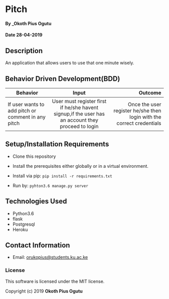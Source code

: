 # Pitch

#### By _Okoth Pius Ogutu

#### Date 28-04-2019

## Description

An application that allows users to use that one minute wisely.

## Behavior Driven Development(BDD)

| Behavior        | Input           | Outcome  |
| ------------- |:-------------:| -----:|
| If user wants to add pitch or comment in any pitch | User must register first if he/she havent signup,if the user has an account they proceed to login | Once the user register he/she then login with the correct credentials |


## Setup/Installation Requirements

* Clone this repository
* Install the prerequisites either globally or in a virtual environment.
* Install via pip:
            ``` pip install -r requirements.txt ```

* Run by:
           ``` pyhton3.6 manage.py server ```            


## Technologies Used

* Python3.6
* flask
* Postgresql
* Heroku

## Contact Information

* Email: orukopius@students.ku.ac.ke

### License

This software is licensed under the MIT license.

Copyright (c) 2019 __Okoth Pius Ogutu__
